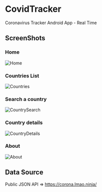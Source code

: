 # CovidTracker
Coronavirus Tracker Android App - Real Time

## ScreenShots
### Home
![Home](/ScreenShots/Home.png)
### Countries List
![Countries](/ScreenShots/Countries.png)
### Search a country
![CountrySearch](/ScreenShots/CountrySearch.png)
### Country details
![CountryDetails](/ScreenShots/CountryDetails.png)
### About
![About](/ScreenShots/About.png)

## Data Source
Public JSON API => https://corona.lmao.ninja/